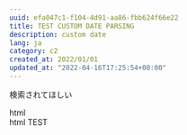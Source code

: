 ```yaml
---
uuid: efa047c1-f104-4d91-aa86-fbb624f66e22
title: TEST CUSTOM DATE PARSING
description: custom date
lang: ja
category: c2
created_at: 2022/01/01
updated_at: "2022-04-16T17:25:54+00:00"
---
```


検索されてほしい

<!-- comment -->

<!-- 
multiline
comment
-->

<summary><detail>html</detail></summary>

<summary>
    <detail>html</detail>
    TEST
</summary>